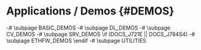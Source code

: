 #  Applications / Demos {#DEMOS}

-# \subpage BASIC_DEMOS
-# \subpage DL_DEMOS
-# \subpage CV_DEMOS
-# \subpage SRV_DEMOS
\if (DOCS_J721E || DOCS_J784S4)
-# \subpage ETHFW_DEMOS
\endif
-# \subpage UTILITIES

